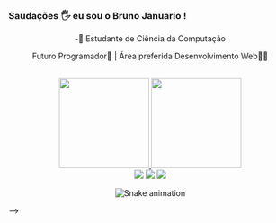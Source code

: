 ### Saudações 🖐 eu sou o Bruno Januario !

<p align="center"> -🔭 Estudante de  Ciência da Computação </p>
<p align="center"> Futuro Programador🙏 | Área preferida Desenvolvimento Web👩‍💻 </p>
<br>

  <div align="center">
  <a href="https://github.com/Mathgardino">
    <img height="160em" src="https://github-readme-stats.vercel.app/api?username=Brunokarbow&count_private=true&include_all_commits=true&show_icons=true&theme=dark&hide_border=false&show_owner=true" style="max-width: 40%;"/>
    <img height="160em" src="https://github-readme-stats.vercel.app/api/top-langs/?username=Brunokarbow&theme=dark&hide_border=false&&layout=compact" style="max-width: 40%;"/>
  </a>
</div>
 
<div align="center">
  <a href="https://www.instagram.com/brjanuario/" target="_blank"><img src="https://img.shields.io/badge/-Instagram-%23E4405F?style=for-the-badge&logo=instagram&logoColor=white" target="_blank"></a>
  <a href="https://www.linkedin.com/in/bruno-januario-548619203/" target="_blank"><img src="https://img.shields.io/badge/-LinkedIn-%230077B5?style=for-the-badge&logo=linkedin&logoColor=white" target="_blank"></a> 
  <a href="mailto:oobruno.19@hotmail.com"><img src="https://img.shields.io/badge/-Gmail-%23333?style=for-the-badge&logo=gmail&logoColor=white" target="_blank"></a>
</div>

<div align="center">
  
  ![Snake animation](https://github.com/Mathgardino/Mathgardino/blob/output/github-contribution-grid-snake.svg)
  
</div>


-->
